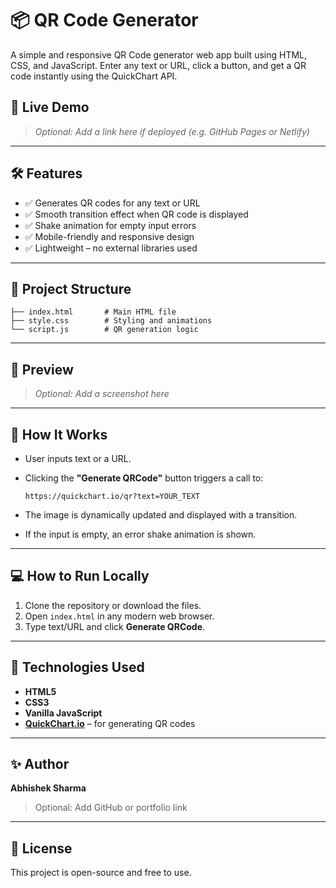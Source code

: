 # 📦 QR Code Generator

A simple and responsive QR Code generator web app built using HTML, CSS, and JavaScript. Enter any text or URL, click a button, and get a QR code instantly using the QuickChart API.

## 🚀 Live Demo

> _Optional: Add a link here if deployed (e.g. GitHub Pages or Netlify)_

---

## 🛠️ Features

- ✅ Generates QR codes for any text or URL  
- ✅ Smooth transition effect when QR code is displayed  
- ✅ Shake animation for empty input errors  
- ✅ Mobile-friendly and responsive design  
- ✅ Lightweight – no external libraries used  

---

## 📂 Project Structure

```
├── index.html       # Main HTML file
├── style.css        # Styling and animations
└── script.js        # QR generation logic
```

---

## 📸 Preview

> _Optional: Add a screenshot here_

---

## 🔧 How It Works

- User inputs text or a URL.
- Clicking the **"Generate QRCode"** button triggers a call to:

  ```
  https://quickchart.io/qr?text=YOUR_TEXT
  ```

- The image is dynamically updated and displayed with a transition.
- If the input is empty, an error shake animation is shown.

---

## 💻 How to Run Locally

1. Clone the repository or download the files.
2. Open `index.html` in any modern web browser.
3. Type text/URL and click **Generate QRCode**.

---

## 📄 Technologies Used

- **HTML5**
- **CSS3**
- **Vanilla JavaScript**
- **[QuickChart.io](https://quickchart.io/)** – for generating QR codes

---

## ✨ Author

**Abhishek Sharma**  
> Optional: Add GitHub or portfolio link

---

## 📃 License

This project is open-source and free to use.
